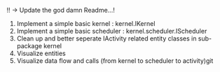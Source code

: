 
!! -> Update the god damn Readme...!
1. Implement a simple basic kernel : kernel.IKernel
2. Implement a simple basic scheduler : kernel.scheduler.IScheduler
3. Clean up and better seperate IActivity related entity classes in sub-package kernel
4. Visualize entities
5. Visualize data flow and calls (from kernel to scheduler to activity)git 
